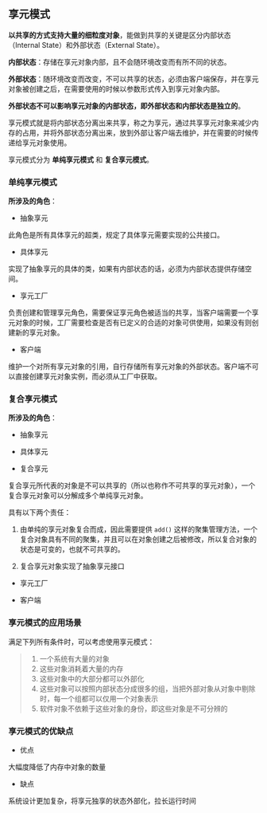 ## 享元模式

__以共享的方式支持大量的细粒度对象__，能做到共享的关键是区分内部状态（Internal State）和外部状态（External State）。

__内部状态__：存储在享元对象内部，且不会随环境改变而有所不同的状态。

__外部状态__：随环境改变而改变，不可以共享的状态，必须由客户端保存，并在享元对象被创建之后，在需要使用的时候以参数形式传入到享元对象内部。

__外部状态不可以影响享元对象的内部状态，即外部状态和内部状态是独立的__。

享元模式就是将内部状态分离出来共享，称之为享元，通过共享享元对象来减少内存的占用，并将外部状态分离出来，放到外部让客户端去维护，并在需要的时候传递给享元对象使用。

享元模式分为 __单纯享元模式__ 和 __复合享元模式__。

### 单纯享元模式

__所涉及的角色__：

- 抽象享元

此角色是所有具体享元的超类，规定了具体享元需要实现的公共接口。

- 具体享元

实现了抽象享元的具体的类，如果有内部状态的话，必须为内部状态提供存储空间。

- 享元工厂

负责创建和管理享元角色，需要保证享元角色被适当的共享，当客户端需要一个享元对象的时候，工厂需要检查是否有已定义的合适的对象可供使用，如果没有则创建新的享元对象。

- 客户端

维护一个对所有享元对象的引用，自行存储所有享元对象的外部状态。客户端不可以直接创建享元对象实例，而必须从工厂中获取。

### 复合享元模式

__所涉及的角色__：

- 抽象享元

- 具体享元

- 复合享元

复合享元所代表的对象是不可以共享的（所以也称作不可共享的享元对象），一个复合享元对象可以分解成多个单纯享元对象。

具有以下两个责任：

1. 由单纯的享元对象复合而成，因此需要提供 `add()` 这样的聚集管理方法，一个复合对象具有不同的聚集，并且可以在对象创建之后被修改，所以复合对象的状态是可变的，也就不可共享的。

2. 复合享元对象实现了抽象享元接口

- 享元工厂

- 客户端

### 享元模式的应用场景

满足下列所有条件时，可以考虑使用享元模式：

> 1. 一个系统有大量的对象
> 2. 这些对象消耗着大量的内存
> 3. 这些对象中的大部分都可以外部化
> 4. 这些对象可以按照内部状态分成很多的组，当把外部对象从对象中剔除时，每一个组都可以仅用一个对象表示
> 5. 软件对象不依赖于这些对象的身份，即这些对象是不可分辨的

### 享元模式的优缺点

- 优点

大幅度降低了内存中对象的数量

- 缺点

系统设计更加复杂，将享元独享的状态外部化，拉长运行时间
